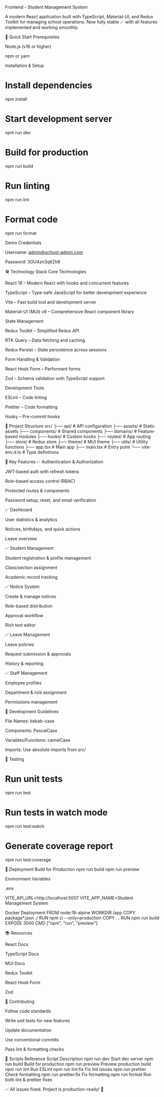Frontend - Student Management System

A modern React application built with TypeScript, Material-UI, and Redux Toolkit for managing school operations.
Now fully stable ✅ with all features implemented and working smoothly.

🚀 Quick Start
Prerequisites

Node.js (v16 or higher)

npm or yarn

Installation & Setup
# Install dependencies
npm install

# Start development server
npm run dev

# Build for production
npm run build

# Run linting
npm run lint

# Format code
npm run format

Demo Credentials

Username: admin@school-admin.com

Password: 3OU4zn3q6Zh9

🛠️ Technology Stack
Core Technologies

React 18 – Modern React with hooks and concurrent features

TypeScript – Type-safe JavaScript for better development experience

Vite – Fast build tool and development server

Material-UI (MUI) v6 – Comprehensive React component library

State Management

Redux Toolkit – Simplified Redux API

RTK Query – Data fetching and caching

Redux Persist – State persistence across sessions

Form Handling & Validation

React Hook Form – Performant forms

Zod – Schema validation with TypeScript support

Development Tools

ESLint – Code linting

Prettier – Code formatting

Husky – Pre-commit hooks

📁 Project Structure
src/
├── api/                    # API configuration
├── assets/                 # Static assets
├── components/             # Shared components
├── domains/                # Feature-based modules
├── hooks/                  # Custom hooks
├── routes/                 # App routing
├── store/                  # Redux store
├── theme/                  # MUI theme
├── utils/                  # Utility functions
├── app.tsx                 # Main app
├── main.tsx                # Entry point
└── vite-env.d.ts           # Type definitions

🎯 Key Features
✅ Authentication & Authorization

JWT-based auth with refresh tokens

Role-based access control (RBAC)

Protected routes & components

Password setup, reset, and email verification

✅ Dashboard

User statistics & analytics

Notices, birthdays, and quick actions

Leave overview

✅ Student Management

Student registration & profile management

Class/section assignment

Academic record tracking

✅ Notice System

Create & manage notices

Role-based distribution

Approval workflow

Rich text editor

✅ Leave Management

Leave policies

Request submission & approvals

History & reporting

✅ Staff Management

Employee profiles

Department & role assignment

Permissions management

🔧 Development Guidelines

File Names: kebab-case

Components: PascalCase

Variables/Functions: camelCase

Imports: Use absolute imports from src/

🧪 Testing
# Run unit tests
npm run test

# Run tests in watch mode
npm run test:watch

# Generate coverage report
npm run test:coverage

🚀 Deployment
Build for Production
npm run build
npm run preview

Environment Variables

.env

VITE_API_URL=http://localhost:5007
VITE_APP_NAME=Student Management System

Docker Deployment
FROM node:18-alpine
WORKDIR /app
COPY package*.json ./
RUN npm ci --only=production
COPY . .
RUN npm run build
EXPOSE 3000
CMD ["npm", "run", "preview"]

📚 Resources

React Docs

TypeScript Docs

MUI Docs

Redux Toolkit

React Hook Form

Zod

🤝 Contributing

Follow code standards

Write unit tests for new features

Update documentation

Use conventional commits

Pass lint & formatting checks

📄 Scripts Reference
Script	Description
npm run dev	Start dev server
npm run build	Build for production
npm run preview	Preview production build
npm run lint	Run ESLint
npm run lint:fix	Fix lint issues
npm run prettier	Check formatting
npm run prettier:fix	Fix formatting
npm run format	Run both lint & prettier fixes

✅ All issues fixed. Project is production-ready! 🎉
